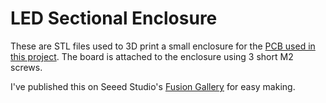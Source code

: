 # LED Sectional Enclosure
These are STL files used to 3D print a small enclosure for the [PCB used in this project](https://github.com/WKHarmon/led-sectional/tree/master/pcb%20files). The board is attached to the enclosure using 3 short M2 screws.

I've published this on Seeed Studio's [Fusion Gallery](https://www.seeedstudio.com/LED-Sectional-Board-g-1207811) for easy making.